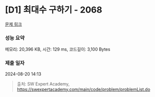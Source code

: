 # [D1] 최대수 구하기 - 2068 

[문제 링크](https://swexpertacademy.com/main/code/problem/problemDetail.do?contestProbId=AV5QQhbqA4QDFAUq) 

### 성능 요약

메모리: 20,396 KB, 시간: 129 ms, 코드길이: 3,100 Bytes

### 제출 일자

2024-08-20 14:13



> 출처: SW Expert Academy, https://swexpertacademy.com/main/code/problem/problemList.do